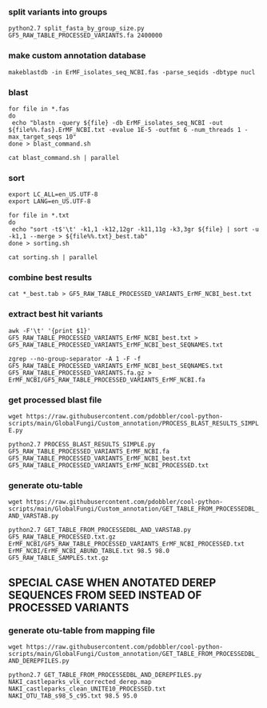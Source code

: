 
### split variants into groups

`python2.7 split_fasta_by_group_size.py GF5_RAW_TABLE_PROCESSED_VARIANTS.fa 2400000`


### make custom annotation database

`makeblastdb -in ErMF_isolates_seq_NCBI.fas -parse_seqids -dbtype nucl`


### blast

```
for file in *.fas
do  
 echo "blastn -query ${file} -db ErMF_isolates_seq_NCBI -out ${file%%.fas}.ErMF_NCBI.txt -evalue 1E-5 -outfmt 6 -num_threads 1 -max_target_seqs 10"
done > blast_command.sh
```

`cat blast_command.sh | parallel`


### sort

```
export LC_ALL=en_US.UTF-8
export LANG=en_US.UTF-8
```

```
for file in *.txt
do  
 echo "sort -t$'\t' -k1,1 -k12,12gr -k11,11g -k3,3gr ${file} | sort -u -k1,1 --merge > ${file%%.txt}_best.tab"
done > sorting.sh
```

`cat sorting.sh | parallel`


### combine best results

`cat *_best.tab > GF5_RAW_TABLE_PROCESSED_VARIANTS_ErMF_NCBI_best.txt`


### extract best hit variants


`awk -F'\t' '{print $1}' GF5_RAW_TABLE_PROCESSED_VARIANTS_ErMF_NCBI_best.txt > GF5_RAW_TABLE_PROCESSED_VARIANTS_ErMF_NCBI_best_SEQNAMES.txt`

`zgrep --no-group-separator -A 1 -F -f GF5_RAW_TABLE_PROCESSED_VARIANTS_ErMF_NCBI_best_SEQNAMES.txt GF5_RAW_TABLE_PROCESSED_VARIANTS.fa.gz > ErMF_NCBI/GF5_RAW_TABLE_PROCESSED_VARIANTS_ErMF_NCBI.fa`

### get processed blast file

`wget https://raw.githubusercontent.com/pdobbler/cool-python-scripts/main/GlobalFungi/Custom_annotation/PROCESS_BLAST_RESULTS_SIMPLE.py`

`python2.7 PROCESS_BLAST_RESULTS_SIMPLE.py GF5_RAW_TABLE_PROCESSED_VARIANTS_ErMF_NCBI.fa GF5_RAW_TABLE_PROCESSED_VARIANTS_ErMF_NCBI_best.txt GF5_RAW_TABLE_PROCESSED_VARIANTS_ErMF_NCBI_PROCESSED.txt`


### generate otu-table

`wget https://raw.githubusercontent.com/pdobbler/cool-python-scripts/main/GlobalFungi/Custom_annotation/GET_TABLE_FROM_PROCESSEDBL_AND_VARSTAB.py`

`python2.7 GET_TABLE_FROM_PROCESSEDBL_AND_VARSTAB.py GF5_RAW_TABLE_PROCESSED.txt.gz ErMF_NCBI/GF5_RAW_TABLE_PROCESSED_VARIANTS_ErMF_NCBI_PROCESSED.txt ErMF_NCBI/ErMF_NCBI_ABUND_TABLE.txt 98.5 98.0 GF5_RAW_TABLE_SAMPLES.txt.gz`



## SPECIAL CASE WHEN ANOTATED DEREP SEQUENCES FROM SEED INSTEAD OF PROCESSED VARIANTS 
### generate otu-table from mapping file

`wget https://raw.githubusercontent.com/pdobbler/cool-python-scripts/main/GlobalFungi/Custom_annotation/GET_TABLE_FROM_PROCESSEDBL_AND_DEREPFILES.py`

`python2.7 GET_TABLE_FROM_PROCESSEDBL_AND_DEREPFILES.py NAKI_castleparks_vlk_corrected_derep.map NAKI_castleparks_clean_UNITE10_PROCESSED.txt NAKI_OTU_TAB_s98_5_c95.txt 98.5 95.0`

